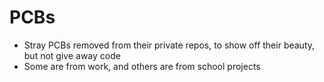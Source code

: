 # PCBs

* Stray PCBs removed from their private repos, to show off their beauty, but not give away code
* Some are from work, and others are from school projects